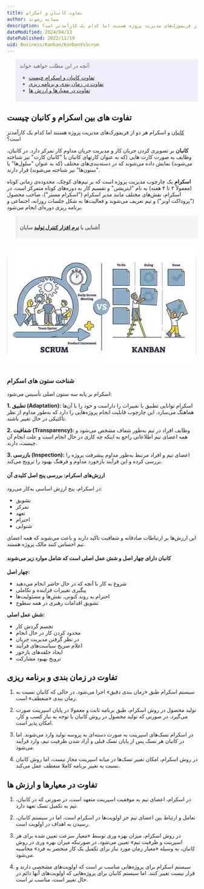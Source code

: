 ```yaml
---
title: تفاوت کانبان و اسکرام
author: سمانه رشوند  
description: کانبان و اسکرام هر دو از فریمورک‌های مدیریت پروژه هستند اما کدام یک کارآمدتر است؟
dateModified: 2024/04/13
datePublished: 2022/11/19
uid: Business/Kanban/KanbanVsScrum
---
```


<blockquote style="background-color:#eeeefc; padding:0.5rem">
آنچه در این مطلب خواهید خواند:

- [تفاوت کانبان و اسکرام چیست](#تفاوت-کانبان-و-اسکرام-چیست)
- [تفاوت در زمان بندی و برنامه ریزی](#تفاوت-در-زمان-بندی-و-برنامه-ریزی)
- [تفاوت در معیارها و ارزش ها](#تفاوت-در-معیارها-و-ارزش-ها)

</blockquote>

##  تفاوت های بین اسکرام و کانبان چیست

<a href="https://www.hooshkar.com/Wiki/Business/WhatIsKanban" target="_blank">کانبان</a> و اسکرام هر دو از فریمورک‌های مدیریت پروژه هستند اما کدام یک کارآمدتر است؟

**کانبان** بر تصویری کردن جریان کار و مدیریت جریان مداوم کار تمرکز دارد. در کانبان، وظایف به صورت کارت هایی (که به عنوان کارتهای کانبان یا "کانبان کارت" نیز شناخته می‌شوند) نمایش داده می‌شوند که در دسته‌بندی‌های مختلف (که به عنوان "سلول‌ها" یا "ستون‌ها" نیز شناخته می‌شوند) قرار دارند.

**اسکرام** یک چارچوب مدیریت پروژه است که بر تیم‌های کوچک، محدوده‌ی زمانی کوتاه (معمولاً ۲ تا ۴ هفته) به نام "ایتریشن" و تقسیم کار به دوره‌های کوتاه متمرکز است. در اسکرام، نقش‌های مختلف مانند مدیر اسکرام ("اسکرام مستر")، صاحب محصول ("پروداکت اونر") و تیم تعریف می‌شوند و فعالیت‌ها به شکل جلسات روزانه، اجتماعی و برنامه ریزی دوره‌ای انجام می‌شود.

<blockquote style="background-color:#f5f5f5; padding:0.5rem">
<p><strong>آشنایی با <a href="https://www.hooshkar.com/Software/Sayan/Package/Industrial" target="_blank">نرم افزار کنترل تولید</a> سایان</p></strong></blockquote>

![تفاوت کانبان و اسکرام](./Images/KanbanVsScrum.webp)

### شناخت ستون های اسکرام
اسکرام بر پایه سه ستون اصلی تأسیس می‌شود:

**1. تطبیق (Adaptation):** اسکرام توانایی تطبیق با تغییرات را داراست و خود را با آن‌ها هماهنگ می‌سازد. این چارچوب قابلیت انجام پروژه‌هایی را دارد که به‌طور مداوم از نظر تاکتیکی در حال تغییر باشند.

**2. شفافیت (Transparency):** وظایف افراد در تیم به‌طور شفاف مشخص می‌شود و همه اعضای تیم اطلاعاتی راجع به اینکه چه کاری در حال انجام است و علت انجام آن چیست، دارند.

**3. بازرسی (Inspection):** اعضای تیم و افراد مرتبط به‌طور مداوم پیشرفت پروژه را بررسی کرده و این فرآیند بازخورد مداوم و فرهنگ بهبود را ترویج می‌کند.

####  ارزش‌های اسکرام: بررسی پنج اصل کلیدی آن

در اسکرام، پنج ارزش اساسی به‌کار می‌رود:
- تشویق
- تمرکز
- تعهد
- احترام
- شنوایی

این ارزش‌ها بر ارتباطات صادقانه و شفافیت تاکید دارند و باعث می‌شوند که همه اعضای تیم احساس کنند مالک پروژه هستند.

#### کانبان دارای چهار اصل و شش عمل اصلی است که شامل موارد زیر می‌شوند

**چهار اصل:**

-	شروع به کار با آنچه که در حال حاضر انجام می‌دهید
-	پیگیری تغییرات فزاینده و تکاملی
-	احترام به روند کنونی، نقش‌ها و مسئولیت‌ها
-	تشویق اقدامات رهبری در همه سطوح

**شش عمل اصلی:**

-	تجسم گردش کار
-	محدود کردن کار در حال انجام
-	در نظر گرفتن مدیریت جریان
-	اعلام صریح سیاست‌های فرآیند
-	ایجاد حلقه‌های بازخور
-	ترویج بهبود مشارکت 


## تفاوت در زمان بندی و برنامه ریزی
1.	سیستم اسکرام طبق «زمان‌ بندی دقیق» اجرا می‌شود. در حالی که کانبان نسبت به زمان ‌بندی «منعطف» است.

2.	تولید محصول در روش اسکرام، طبق برنامه ثابت و معمولا در پایان اسپرینت صورت می‌گیرد. در صورتی که تولید محصول در روش کانبان با توجه به نیاز کسب و کار، امکان پذیر است.

3.	در اسکرام تسک‌‌های اسپرینت به صورت دسته‌ای به پروسه تولید وارد می‌‌شوند. اما در کانبان هر تسک پس از پایان تسک قبلی و آزاد شدن ظرفیت تیم، وارد فرآیند می‌شود.

4.	در روش اسکرام، امکان تغییر تسک‌‌ها در میانه اسپرینت مجاز نیست، اما روش کانبان نسبت به تغییر برنامه کاملا منعطف عمل می‌کند.


## تفاوت در معیارها و ارزش ها

1.	در اسکرام، اعضای تیم به موفقیت اسپرینت متعهد است، در صورتی که در کانبان، تیم به تکمیل تسک تعهد دارد.

2.	تعامل و ارتباط بین اعضای تیم جز اولویت‌ها در اسکرام است، اما در سیستم کانبان، رسیدن به اهداف در اولویت است.

3.	در روش اسکرام، میزان بهره‌ وری توسط «معیار سرعت تعیین شده برای هر اسپرینت و ظرفیت تیم» تعیین می‌شود. در صورتیکه میزان بهره ‌وری در روش کانبان، به وسیله «معیار زمان مورد نیاز برای تکمیل یک کار منحصر ‌به ‌فرد» محاسبه می‌شود.

4.	سیستم اسکرام برای پروژه‌هایی مناسب تر است که اولویت‌‌های مشخصی دارند و قرار نیست تغییر کنند. اما سیستم کانبان برای پروژه‌هایی که اولویت‌‌های آنها دائم در حال تغییر است، مناسب تر است.